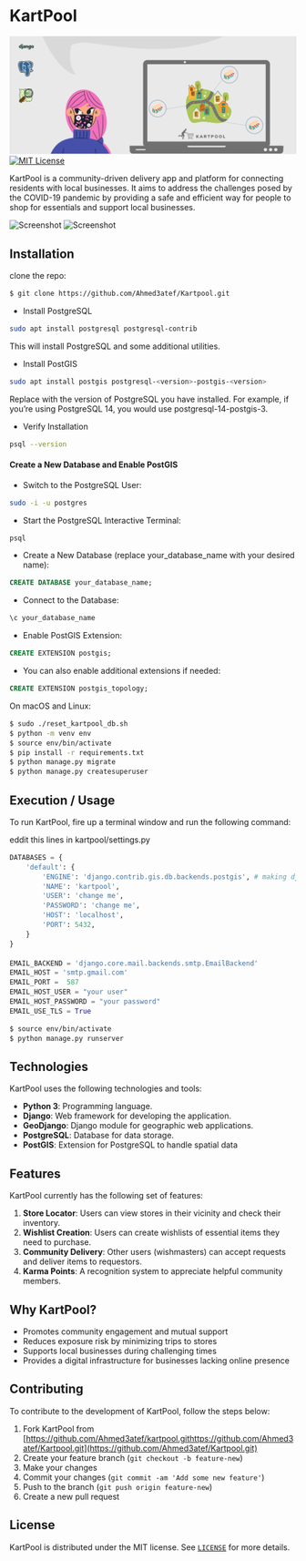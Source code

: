 # KartPool

![coverage](readme_img/cover.png)
[![MIT License](https://img.shields.io/badge/License-MIT-green.svg)](https://choosealicense.com/licenses/mit/)

KartPool is a community-driven delivery app and platform for connecting residents with local businesses. It aims to address the challenges posed by the COVID-19 pandemic by providing a safe and efficient way for people to shop for essentials and support local businesses.

![Screenshot](readme_img/screenshot1.gif)
![Screenshot](readme_img/screenshot2.gif)



## Installation

clone the repo:
```sh
$ git clone https://github.com/Ahmed3atef/Kartpool.git
```

- Install PostgreSQL
```bash
sudo apt install postgresql postgresql-contrib
```
This will install PostgreSQL and some additional utilities.
-    Install PostGIS
```bash
sudo apt install postgis postgresql-<version>-postgis-<version>
```
Replace <version> with the version of PostgreSQL you have installed. For example, if you’re using PostgreSQL 14, you would use postgresql-14-postgis-3.
-   Verify Installation
```bash
psql --version
```
#### Create a New Database and Enable PostGIS
-   Switch to the PostgreSQL User:
```bash
sudo -i -u postgres
```
-   Start the PostgreSQL Interactive Terminal:
```bash
psql
```
-   Create a New Database (replace your_database_name with your desired name):
```sql
CREATE DATABASE your_database_name;
```
-   Connect to the Database:
```sql
\c your_database_name
```
-   Enable PostGIS Extension:
```sql
CREATE EXTENSION postgis;
```
-   You can also enable additional extensions if needed:
```sql
CREATE EXTENSION postgis_topology;
```

On macOS and Linux:

```sh
$ sudo ./reset_kartpool_db.sh
$ python -m venv env
$ source env/bin/activate
$ pip install -r requirements.txt
$ python manage.py migrate
$ python manage.py createsuperuser
```
## Execution / Usage

To run KartPool, fire up a terminal window and run the following command:

eddit this lines in kartpool/settings.py
```py
DATABASES = {
    'default': {
        'ENGINE': 'django.contrib.gis.db.backends.postgis', # making django work with PostGIS
        'NAME': 'kartpool',
        'USER': 'change me',
        'PASSWORD': 'change me',
        'HOST': 'localhost',
        'PORT': 5432,
    }
}

EMAIL_BACKEND = 'django.core.mail.backends.smtp.EmailBackend'
EMAIL_HOST = 'smtp.gmail.com'
EMAIL_PORT =  587
EMAIL_HOST_USER = "your user"
EMAIL_HOST_PASSWORD = "your password"
EMAIL_USE_TLS = True
```

```sh
$ source env/bin/activate
$ python manage.py runserver
```

## Technologies

KartPool uses the following technologies and tools:

-   **Python 3**: Programming language.
-   **Django**: Web framework for developing the application.
-   **GeoDjango**: Django module for geographic web applications.
-   **PostgreSQL**: Database for data storage.
-   **PostGIS**: Extension for PostgreSQL to handle spatial data
## Features

KartPool currently has the following set of features:

1. **Store Locator**: Users can view stores in their vicinity and check their inventory.
2. **Wishlist Creation**: Users can create wishlists of essential items they need to purchase.
3. **Community Delivery**: Other users (wishmasters) can accept requests and deliver items to requestors.
4. **Karma Points**: A recognition system to appreciate helpful community members.

## Why KartPool?

- Promotes community engagement and mutual support
- Reduces exposure risk by minimizing trips to stores
- Supports local businesses during challenging times
- Provides a digital infrastructure for businesses lacking online presence

## Contributing

To contribute to the development of KartPool, follow the steps below:

1. Fork KartPool from [<https://github.com/Ahmed3atef/kartpool.git>https://github.com/Ahmed3atef/Kartpool.git](https://github.com/Ahmed3atef/Kartpool.git)
2. Create your feature branch (`git checkout -b feature-new`)
3. Make your changes
4. Commit your changes (`git commit -am 'Add some new feature'`)
5. Push to the branch (`git push origin feature-new`)
6. Create a new pull request

## License

KartPool is distributed under the MIT license. See [`LICENSE`](LICENSE.md) for more details.
